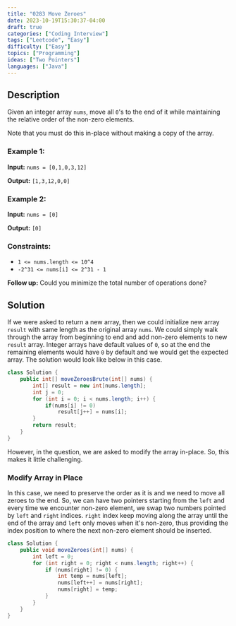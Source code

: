 ```yaml
---
title: "0283 Move Zeroes"
date: 2023-10-19T15:30:37-04:00
draft: true
categories: ["Coding Interview"]
tags: ["Leetcode", "Easy"]
difficulty: ["Easy"]
topics: ["Programming"]
ideas: ["Two Pointers"]
languages: ["Java"]
---
```


## Description

Given an integer array `nums`, move all `0`'s to the end of it while maintaining the relative order of the non-zero elements.

Note that you must do this in-place without making a copy of the array.

### Example 1:

**Input:** `nums = [0,1,0,3,12]`

**Output:** `[1,3,12,0,0]`

### Example 2:

**Input:** `nums = [0]`

**Output:** `[0]`
 
### Constraints:

- `1 <= nums.length <= 10^4`
- `-2^31 <= nums[i] <= 2^31 - 1`
 
**Follow up:** Could you minimize the total number of operations done?

## Solution

If we were asked to return a new array, then we could initialize new array `result` with same length as the original array `nums`. We could simply walk through the array from beginning to end and add non-zero elements to new `result` array. Integer arrays have default values of `0`, so at the end the remaining elements would have `0` by default and we would get the expected array. The solution would look like below in this case.

```java
class Solution {
    public int[] moveZeroesBrute(int[] nums) {
        int[] result = new int[nums.length];
        int j = 0;
        for (int i = 0; i < nums.length; i++) {
            if(nums[i] != 0)
                result[j++] = nums[i];
        }
        return result;
    }
}
```

However, in the question, we are asked to modify the array in-place. So, this makes it little challenging.

### Modify Array in Place

In this case, we need to preserve the order as it is and we need to move all zeroes to the end. So, we can have two pointers starting from the `left` and every time we encounter non-zero element, we swap two numbers pointed by `left` and `right` indices. `right` index keep moving along the array until the end of the array and `left` only moves when it's non-zero, thus providing the index position to where the next non-zero element should be inserted.

```java
class Solution {
    public void moveZeroes(int[] nums) {
        int left = 0;
        for (int right = 0; right < nums.length; right++) {
            if (nums[right] != 0) {
                int temp = nums[left];
                nums[left++] = nums[right];
                nums[right] = temp;
            }
        }
    }
}
```